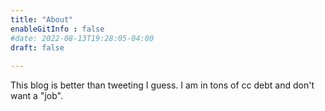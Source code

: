 ```yaml
---
title: "About"
enableGitInfo : false 
#date: 2022-08-13T19:28:05-04:00
draft: false
         
---
```

This blog is better than tweeting I guess. I am in tons of cc debt and don't want a "job".
